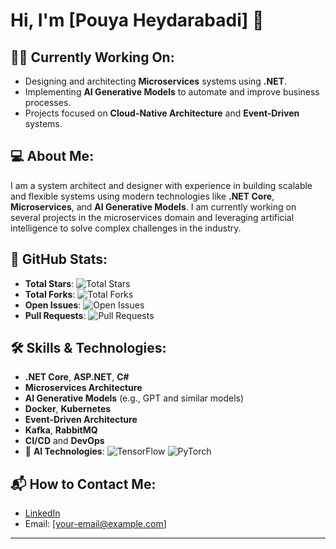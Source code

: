 # Hi, I'm [Pouya Heydarabadi] 👋

## 👨‍💻 Currently Working On:
- Designing and architecting **Microservices** systems using **.NET**.
- Implementing **AI Generative Models** to automate and improve business processes.
- Projects focused on **Cloud-Native Architecture** and **Event-Driven** systems.

## 💻 About Me:
I am a system architect and designer with experience in building scalable and flexible systems using modern technologies like **.NET Core**, **Microservices**, and **AI Generative Models**. I am currently working on several projects in the microservices domain and leveraging artificial intelligence to solve complex challenges in the industry.

## 🚀 GitHub Stats:

- **Total Stars**: ![Total Stars](https://img.shields.io/github/stars/your-username?style=social)
- **Total Forks**: ![Total Forks](https://img.shields.io/github/forks/your-username?style=social)
- **Open Issues**: ![Open Issues](https://img.shields.io/github/issues/your-username?style=social)
- **Pull Requests**: ![Pull Requests](https://img.shields.io/github/issues-pr/your-username?style=social)

## 🛠️ Skills & Technologies:
- **.NET Core**, **ASP.NET**, **C#**
- **Microservices Architecture**
- **AI Generative Models** (e.g., GPT and similar models)
- **Docker**, **Kubernetes**
- **Event-Driven Architecture**
- **Kafka**, **RabbitMQ**
- **CI/CD** and **DevOps**
- 🧠 **AI Technologies**: ![TensorFlow](https://img.shields.io/badge/TensorFlow-%23ff6f00?style=flat&logo=tensorflow&logoColor=white) ![PyTorch](https://img.shields.io/badge/PyTorch-%23ee4c2c?style=flat&logo=pytorch&logoColor=white)

## 📬 How to Contact Me:
- [LinkedIn](https://www.linkedin.com/in/your-profile)
- Email: [your-email@example.com]

---
